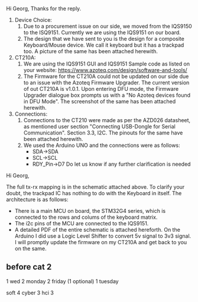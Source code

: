 Hi Georg,
Thanks for the reply. 
1. Device Choice:
	1. Due to a procurement issue on our side, we moved from the IQS9150 to the ISQ9151. Currently we are using the IQS9151 on our board.
	2. The design that we have sent to you is the design for a composite Keyboard/Mouse device. We call it keyboard but it has a trackpad too. A picture of the same has been attached herewith.
2. CT210A:
	1. We are using the IQS9151 GUI and IQS9151 Sample code as listed on your website: 
	   https://www.azoteq.com/design/software-and-tools/
	2. The Firmware for the CT210A could not be updated on our side due to an issue with the Azoteq Firmware Upgrader. The current version of out CT210A is v1.0.1. Upon entering DFU mode, the Firmware Upgrader dialogue box prompts us with a "No Azoteq devices found in DFU Mode". The screenshot of the same has been attached herewith.
3. Connections:
	1. Connections to the CT210 were made as per the AZD026 datasheet, as mentioned user section "Connecting USB-Dongle for Serial Communication". Section 3.3, I2C. The pinouts for the same have been attached herewith.
	2. We used the Arduino UNO and the connections were as follows:
		- SDA->SDA
		- SCL->SCL
		- RDY_Pin->D7
Do let us know if any further clarification is needed


Hi Georg,

The full tx-rx mapping is in the schematic attached above. To clarify your doubt, the trackpad IC has nothing to do with the Keyboard in itself. The architecture is as follows:
- There is a main MCU on board, the STM32G4 series, which is connected to the rows and colums of the keyboard matrix. 
- The i2c pins of the MCU are connected to the IQS9151.
- A detailed PDF of the entire schematic is attached hereforth. 
On the Arduino I did use a Logic Level Shifter to convert 5v signal to 3v3 signal. 
I will promptly update the firmware on my CT210A and get back to you on the same.


## before cat 2
1 wed
2 monday
2 friday (1 optional)
1 tuesday

soft 4
cyber 3
hci 3


